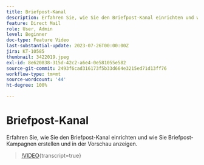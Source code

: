 ```yaml
---
title: Briefpost-Kanal
description: Erfahren Sie, wie Sie den Briefpost-Kanal einrichten und wie Sie Briefpost-Kampagnen erstellen und in der Vorschau anzeigen.
feature: Direct Mail
role: User, Admin
level: Beginner
doc-type: Feature Video
last-substantial-update: 2023-07-26T00:00:00Z
jira: KT-10585
thumbnail: 3422019.jpeg
exl-id: 8e620838-315d-42c2-a6e4-0e581055e582
source-git-commit: 2493f6cad316173f5b33d664e3215ed71d13ff76
workflow-type: tm+mt
source-wordcount: '44'
ht-degree: 100%

---
```


# Briefpost-Kanal

Erfahren Sie, wie Sie den Briefpost-Kanal einrichten und wie Sie Briefpost-Kampagnen erstellen und in der Vorschau anzeigen.

>[!VIDEO](https://video.tv.adobe.com/v/3422019/?learn=on){transcript=true}
